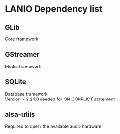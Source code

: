 # LANIO Dependency list

## GLib

Core framework

## GStreamer

Media framework

## SQLite

Database framework  
Version > 3.24.0 needed for ON CONFLICT statement

## alsa-utils

Required to query the available audio hardware
